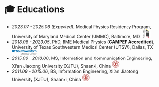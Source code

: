 
# 🎓 Educations
- *2023.07 - 2025.06 (Expected)*, Medical Physics Residency Program, University of Maryland Medical Center (UMMC), Baltimore, MD <a href="https://www.medschool.umaryland.edu/radonc/education/medical-physics-residency/"><img class="svg" src="/images/UMMC.jpg" width="30pt"></a> 
- *2018.08 - 2023.05*, PhD, BME Medical Physics (**CAMPEP Accredited**), University of Texas Southwestern Medical Center (UTSW), Dallas, TX  <a href="https://www.utsouthwestern.edu/"><img class="svg" src="/images/UTSW.svg" width="80pt"></a>
- *2015.09 - 2018.06*, MS, Information and Communication Engineering, Xi’an Jiaotong University (XJTU), Shaanxi, China  <a href="http://en.xjtu.edu.cn/"><img class="svg" src="/images/XJTU.svg" width="23pt"></a>
- *2011.09 - 2015.06*, BS, Information Engineering, Xi’an Jiaotong University (XJTU), Shaanxi, China  <a href="http://en.xjtu.edu.cn/"><img class="svg" src="/images/XJTU.svg" width="23pt"></a>
